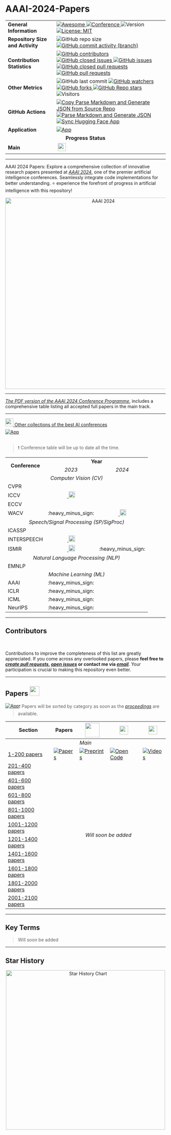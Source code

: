 # AAAI-2024-Papers

<table>
  <tr>
    <td><strong>General Information</strong></td>
    <td>
      <a href="https://github.com/sindresorhus/awesome">
        <img src="https://cdn.rawgit.com/sindresorhus/awesome/d7305f38d29fed78fa85652e3a63e154dd8e8829/media/badge.svg" alt="Awesome">
      </a>
      <a href="https://aaai.org/aaai-conference/">
        <img src="http://img.shields.io/badge/AAAI-2024-001B37.svg" alt="Conference">
      </a>
      <img src="https://img.shields.io/badge/version-v0.0.0-rc0" alt="Version">
      <a href ="https://github.com/DmitryRyumin/AAAI-2024-Papers/blob/main/LICENSE">
        <img src="https://img.shields.io/badge/License-MIT-green.svg" alt="License: MIT">
      </a>
    </td>
  </tr>
  <tr>
    <td><strong>Repository Size and Activity</strong></td>
    <td>
      <img src="https://img.shields.io/github/repo-size/DmitryRyumin/AAAI-2024-Papers" alt="GitHub repo size">
      <a href="https://github.com/DmitryRyumin/AAAI-2024-Papers/commits/main/">
        <img src="https://img.shields.io/github/commit-activity/t/dmitryryumin/AAAI-2024-Papers" alt="GitHub commit activity (branch)">
      </a>
    </td>
  </tr>
  <tr>
    <td><strong>Contribution Statistics</strong></td>
    <td>
      <a href="https://github.com/DmitryRyumin/AAAI-2024-Papers/graphs/contributors">
        <img src="https://img.shields.io/github/contributors/dmitryryumin/AAAI-2024-Papers" alt="GitHub contributors">
      </a>
      <a href="https://github.com/DmitryRyumin/AAAI-2024-Papers/issues?q=is%3Aissue+is%3Aclosed">
        <img src="https://img.shields.io/github/issues-closed/DmitryRyumin/AAAI-2024-Papers" alt="GitHub closed issues">
      </a>
      <a href="https://github.com/DmitryRyumin/AAAI-2024-Papers/issues">
        <img src="https://img.shields.io/github/issues/DmitryRyumin/AAAI-2024-Papers" alt="GitHub issues">
      </a>
      <a href="https://github.com/DmitryRyumin/AAAI-2024-Papers/pulls?q=is%3Apr+is%3Aclosed">
        <img src="https://img.shields.io/github/issues-pr-closed/DmitryRyumin/AAAI-2024-Papers" alt="GitHub closed pull requests">
      </a>
      <a href="https://github.com/DmitryRyumin/AAAI-2024-Papers/pulls">
        <img src="https://img.shields.io/github/issues-pr/dmitryryumin/AAAI-2024-Papers" alt="GitHub pull requests">
      </a>
    </td>
  </tr>
  <tr>
    <td><strong>Other Metrics</strong></td>
    <td>
      <img src="https://img.shields.io/github/last-commit/DmitryRyumin/AAAI-2024-Papers" alt="GitHub last commit">
      <a href="https://github.com/DmitryRyumin/AAAI-2024-Papers/watchers">
        <img src="https://img.shields.io/github/watchers/dmitryryumin/AAAI-2024-Papers?style=flat" alt="GitHub watchers">
      </a>
      <a href="https://github.com/DmitryRyumin/AAAI-2024-Papers/forks">
        <img src="https://img.shields.io/github/forks/dmitryryumin/AAAI-2024-Papers?style=flat" alt="GitHub forks">
      </a>
      <a href="https://github.com/DmitryRyumin/AAAI-2024-Papers/stargazers">
        <img src="https://img.shields.io/github/stars/dmitryryumin/AAAI-2024-Papers?style=flat" alt="GitHub Repo stars">
      </a>
      <img src="https://api.visitorbadge.io/api/combined?path=https%3A%2F%2Fgithub.com%2FDmitryRyumin%2FAAAI-2024-Papers&label=Visitors&countColor=%23263759&style=flat" alt="Visitors">
    </td>
  </tr>
  <tr>
    <td><strong>GitHub Actions</strong></td>
    <td>
      <a href="https://github.com/DmitryRyumin/AAAI-2024-Papers/actions/workflows/copy_parse_markdown.yml/badge.svg">
        <img src="https://github.com/DmitryRyumin/AAAI-2024-Papers/actions/workflows/copy_parse_markdown.yml/badge.svg" alt="Copy Parse Markdown and Generate JSON from Source Repo">
      </a>
      <br />
      <a href="https://github.com/DmitryRyumin/AAAI-2024-Papers/actions/workflows/parse_markdown.yml/badge.svg?branch=main">
        <img src="https://github.com/DmitryRyumin/AAAI-2024-Papers/actions/workflows/parse_markdown.yml/badge.svg?branch=main" alt="Parse Markdown and Generate JSON">
      </a>
      <br />
      <a href="https://github.com/DmitryRyumin/AAAI-2024-Papers/actions/workflows/sync_papers_with_hf.yml">
        <img src="https://github.com/DmitryRyumin/AAAI-2024-Papers/actions/workflows/sync_papers_with_hf.yml/badge.svg" alt="Sync Hugging Face App">
      </a>
    </td>
  </tr>
  <tr>
    <td><strong>Application</strong></td>
    <td>
      <a href="https://huggingface.co/spaces/DmitryRyumin/NewEraAI-Papers" style="float:left;">
        <img src="https://img.shields.io/badge/🤗-NewEraAI--Papers-FFD21F.svg" alt="App" />
      </a>
    </td>
  </tr>
  <tr>
    <td colspan="2" align="center"><strong>Progress Status</strong></td>
  </tr>
  <tr>
    <td><strong>Main</strong></td>
    <td>
      <!-- 70/2/2100 -->
      <div style="float:left;">
        <img src="https://geps.dev/progress/2?successColor=006600" alt="" />
        <img src="https://cdn.jsdelivr.net/gh/DmitryRyumin/NewEraAI-Papers@main/images/completed_checkmark_done.svg" width="25" alt="" />
      </div>
    </td>
  </tr>
</table>

---

AAAI 2024 Papers: Explore a comprehensive collection of innovative research papers presented at [*AAAI 2024*](https://aaai.org/aaai-conference/), one of the premier artificial intelligence conferences. Seamlessly integrate code implementations for better understanding. ⭐ experience the forefront of progress in artificial intelligence with this repository!

<p align="center">
    <a href="https://aaai.org/aaai-conference/" target="_blank">
        <img width="600" src="https://github.com/DmitryRyumin/AAAI-2024-Papers/blob/main/images/AAAI2024-banner.png" alt="AAAI 2024">
    </a>
<p>

---

[*The PDF version of the AAAI 2024 Conference Programme*](https://aaai.org/wp-content/uploads/2024/02/AAAI-24_Main_2024-02-01.pdf), includes a comprehensive table listing all accepted full papers in the main track.

---

<a href="https://github.com/DmitryRyumin/NewEraAI-Papers" style="float:left;">
  <img src="https://cdn.jsdelivr.net/gh/DmitryRyumin/NewEraAI-Papers@main/images/arrow_click_cursor_pointer.png" width="25" alt="" />
  Other collections of the best AI conferences
</a>

<br />
<br />

<a href="https://huggingface.co/spaces/DmitryRyumin/NewEraAI-Papers" style="float:left;">
  <img src="https://img.shields.io/badge/🤗-NewEraAI--Papers-FFD21F.svg" alt="App" />
</a>

<br />
<br />

> :exclamation: Conference table will be up to date all the time.

<table>
    <tr>
        <td rowspan="2" align="center"><strong>Conference</strong></td>
        <td colspan="2" align="center"><strong>Year</strong></td>
    </tr>
    <tr>
        <td colspan="1" align="center"><i>2023</i></td>
        <td colspan="1" align="center"><i>2024</i></td>
    </tr>
    <tr>
        <td colspan="3" align="center"><i>Computer Vision (CV)</i></td>
    </tr>
    <tr>
        <td>CVPR</td>
        <td align="center"><a href="https://github.com/DmitryRyumin/CVPR-2023-Papers" target="_blank"><img src="https://img.shields.io/github/stars/DmitryRyumin/CVPR-2023-Papers?style=flat" alt="" /></a></td>
        <td align="center"><img src="https://img.shields.io/badge/June-white?logo=github&labelColor=b31b1b" alt="" /></td>
    </tr>
    <tr>
        <td>ICCV</td>
        <td align="center"><a href="https://github.com/DmitryRyumin/ICCV-2023-Papers" target="_blank"><img src="https://img.shields.io/github/stars/DmitryRyumin/ICCV-2023-Papers?style=flat" alt="" />&nbsp;<img src="https://cdn.jsdelivr.net/gh/DmitryRyumin/NewEraAI-Papers@main/images/done.svg" width="20" alt="" /></a></td>
        <td align="center"><img src="https://img.shields.io/badge/Not%20Scheduled-CC5540" alt=""/></td>
    </tr>
    <tr>
        <td>ECCV</td>
        <td align="center"><img src="https://img.shields.io/badge/Not%20Scheduled-CC5540" alt=""/></td>
        <td align="center"><img src="https://img.shields.io/badge/October-white?logo=github&labelColor=b31b1b" alt="" /></td>
    </tr>
    <tr>
        <td>WACV</td>
        <td align="center">:heavy_minus_sign:</td>
        <td align="center"><a href="https://github.com/DmitryRyumin/WACV-2024-Papers" target="_blank"><img src="https://img.shields.io/github/stars/DmitryRyumin/WACV-2024-Papers?style=flat" alt="" />&nbsp;<img src="https://cdn.jsdelivr.net/gh/DmitryRyumin/NewEraAI-Papers@main/images/done.svg" width="20" alt="" /></a></td>
    </tr>
    <tr>
        <td colspan="3" align="center"><i>Speech/Signal Processing (SP/SigProc)</i></td>
    </tr>
    <tr>
        <td>ICASSP</td>
        <td align="center"><a href="https://github.com/DmitryRyumin/ICASSP-2023-Papers" target="_blank"><img src="https://img.shields.io/github/stars/DmitryRyumin/ICASSP-2023-Papers?style=flat" alt="" /></a></td>
        <td align="center"><img src="https://img.shields.io/badge/April-white?logo=github&labelColor=b31b1b" alt="" /></td>
    </tr>
    <tr>
        <td>INTERSPEECH</td>
        <td align="center"><a href="https://github.com/DmitryRyumin/INTERSPEECH-2023-Papers" target="_blank"><img src="https://img.shields.io/github/stars/DmitryRyumin/INTERSPEECH-2023-Papers?style=flat" alt="" />&nbsp;<img src="https://cdn.jsdelivr.net/gh/DmitryRyumin/NewEraAI-Papers@main/images/done.svg" width="20" alt="" /></a></td>
        <td align="center"><img src="https://img.shields.io/badge/September-white?logo=github&labelColor=b31b1b" alt="" /></td>
    </tr>
    <tr>
        <td>ISMIR</td>
        <td align="center"><a href="https://github.com/yamathcy/ISMIR-2023-Papers" target="_blank"><img src="https://img.shields.io/github/stars/yamathcy/ISMIR-2023-Papers?style=flat" alt="" />&nbsp;<img src="https://cdn.jsdelivr.net/gh/DmitryRyumin/NewEraAI-Papers@main/images/done.svg" width="20" alt="" /></a></td>
        <td align="center">:heavy_minus_sign:</td>
    </tr>
    <tr>
        <td colspan="3" align="center"><i>Natural Language Processing (NLP)</i></td>
    </tr>
    <tr>
        <td>EMNLP</td>
        <td align="center"><a href="https://github.com/DmitryRyumin/EMNLP-2023-Papers" target="_blank"><img src="https://img.shields.io/github/stars/DmitryRyumin/EMNLP-2023-Papers?style=flat" alt="" /></a></td>
        <td align="center"><img src="https://img.shields.io/badge/December-white?logo=github&labelColor=b31b1b" alt="" /></td>
    </tr>
    <tr>
        <td colspan="3" align="center"><i>Machine Learning (ML)</i></td>
    </tr>
    <tr>
        <td>AAAI</td>
        <td align="center">:heavy_minus_sign:</td>
        <td align="center"><a href="https://github.com/DmitryRyumin/AAAI-2024-Papers" target="_blank"><img src="https://img.shields.io/github/stars/DmitryRyumin/AAAI-2024-Papers?style=flat" alt="" /></a></td>
    </tr>
    <tr>
        <td>ICLR</td>
        <td align="center">:heavy_minus_sign:</td>
        <td align="center"><img src="https://img.shields.io/badge/May-white?logo=github&labelColor=b31b1b" alt="" /></td>
    </tr>
    <tr>
        <td>ICML</td>
        <td align="center">:heavy_minus_sign:</td>
        <td align="center"><img src="https://img.shields.io/badge/July-white?logo=github&labelColor=b31b1b" alt="" /></td>
    </tr>
    <tr>
        <td>NeurIPS</td>
        <td align="center">:heavy_minus_sign:</td>
        <td align="center"><img src="https://img.shields.io/badge/December-white?logo=github&labelColor=b31b1b" alt="" /></td>
    </tr>
</table>

---

## Contributors

<a href="https://github.com/DmitryRyumin/AAAI-2024-Papers/graphs/contributors">
  <img src="http://contributors.nn.ci/api?repo=DmitryRyumin/AAAI-2024-Papers" alt="" />
</a>

<br />
<br />

Contributions to improve the completeness of this list are greatly appreciated. If you come across any overlooked papers, please **feel free to [*create pull requests*](https://github.com/DmitryRyumin/AAAI-2024-Papers/pulls), [*open issues*](https://github.com/DmitryRyumin/AAAI-2024-Papers/issues) or contact me via [*email*](mailto:neweraairesearch@gmail.com)**. Your participation is crucial to making this repository even better.

---

## Papers <img src="https://cdn.jsdelivr.net/gh/DmitryRyumin/NewEraAI-Papers@main/images/ai.svg" width="30" alt="" />

<a href="https://huggingface.co/spaces/DmitryRyumin/NewEraAI-Papers" style="float:left;">
  <img src="https://img.shields.io/badge/🤗-NewEraAI--Papers-FFD21F.svg" alt="App" />
</a>

> :exclamation: Papers will be sorted by category as soon as the [*proceedings*](https://aaai.org/aaai-publications/aaai-conference-proceedings/) are available.

<table>
    <thead>
        <tr>
            <th scope="col">Section</th>
            <th scope="col">Papers</th>
            <th scope="col"><img src="https://cdn.jsdelivr.net/gh/DmitryRyumin/NewEraAI-Papers@main/images/arxiv-logo.svg" width="45" alt="" /></th>
            <th scope="col"><img src="https://cdn.jsdelivr.net/gh/DmitryRyumin/NewEraAI-Papers@main/images/github_code_developer.svg" width="27" alt="" /></th>
            <th scope="col"><img src="https://cdn.jsdelivr.net/gh/DmitryRyumin/NewEraAI-Papers@main/images/video.svg" width="27" alt="" /></th>
        </tr>
    </thead>
    <tbody>
        <tr>
            <td colspan="5" align="center"><i>Main</i></td>
        </tr>
        <tr>
            <td>
                <a href="https://github.com/DmitryRyumin/AAAI-2024-Papers/blob/main/sections/2024/main/1_200.md">1-200 papers</a>
            </td>
            <td>
                <a href="https://github.com/DmitryRyumin/AAAI-2024-Papers/blob/main/sections/2024/main/1_200.md"><img src="https://img.shields.io/badge/70-42BA16" alt="Papers"></a>
            </td>
            <td>
                <a href="https://github.com/DmitryRyumin/AAAI-2024-Papers/blob/main/sections/2024/main/1_200.md"><img src="https://img.shields.io/badge/49-b31b1b" alt="Preprints"></a>
            </td>
            <td>
                <a href="https://github.com/DmitryRyumin/AAAI-2024-Papers/blob/main/sections/2024/main/1_200.md"><img src="https://img.shields.io/badge/32-1D7FBF" alt="Open Code"></a>
            </td>
            <td>
                <a href="https://github.com/DmitryRyumin/AAAI-2024-Papers/blob/main/sections/2024/main/1_200.md"><img src="https://img.shields.io/badge/1-FF0000" alt="Videos"></a>
            </td>
        </tr>
        <tr>
            <td>
                <a href="https://github.com/DmitryRyumin/AAAI-2024-Papers/blob/main/sections/2024/main/201_400.md">201-400 papers</a>
            </td>
            <td colspan="4" rowspan="10" align="center"><i>Will soon be added</i></td>
        </tr>
        <tr>
            <td>
                <a href="https://github.com/DmitryRyumin/AAAI-2024-Papers/blob/main/sections/2024/main/401_600.md">401-600 papers</a>
            </td>
        </tr>
        <tr>
            <td>
                <a href="https://github.com/DmitryRyumin/AAAI-2024-Papers/blob/main/sections/2024/main/601_800.md">601-800 papers</a>
            </td>
        </tr>
        <tr>
            <td>
                <a href="https://github.com/DmitryRyumin/AAAI-2024-Papers/blob/main/sections/2024/main/801_1000.md">801-1000 papers</a>
            </td>
        </tr>
        <tr>
            <td>
                <a href="https://github.com/DmitryRyumin/AAAI-2024-Papers/blob/main/sections/2024/main/1001_1200.md">1001-1200 papers</a>
            </td>
        </tr>
        <tr>
            <td>
                <a href="https://github.com/DmitryRyumin/AAAI-2024-Papers/blob/main/sections/2024/main/1201_1400.md">1201-1400 papers</a>
            </td>
        </tr>
        <tr>
            <td>
                <a href="https://github.com/DmitryRyumin/AAAI-2024-Papers/blob/main/sections/2024/main/1401_1600.md">1401-1600 papers</a>
            </td>
        </tr>
        <tr>
            <td>
                <a href="https://github.com/DmitryRyumin/AAAI-2024-Papers/blob/main/sections/2024/main/1601_1800.md">1601-1800 papers</a>
            </td>
        </tr>
        <tr>
            <td>
                <a href="https://github.com/DmitryRyumin/AAAI-2024-Papers/blob/main/sections/2024/main/1801_2000.md">1801-2000 papers</a>
            </td>
        </tr>
        <tr>
            <td>
                <a href="https://github.com/DmitryRyumin/AAAI-2024-Papers/blob/main/sections/2024/main/2001_2100.md">2001-2100 papers</a>
            </td>
        </tr>
    </tbody>
</table>

---

## Key Terms

> Will soon be added

---

## Star History

<p align="center">
    <a href="https://star-history.com/#Dmitryryumin/AAAI-2024-Papers&Date" target="_blank">
        <img width="500" src="https://api.star-history.com/svg?repos=Dmitryryumin/AAAI-2024-Papers&type=Date" alt="Star History Chart">
    </a>
<p>
